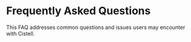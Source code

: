 # Frequently Asked Questions

This FAQ addresses common questions and issues users may encounter with Cistell.
